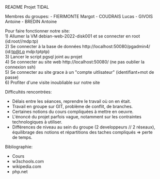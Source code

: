 README Projet TIDAL 

Membres du groupes:
	- FIERIMONTE Margot
	- COUDRAIS Lucas
	- GIVOIS Antoine
	- BREDIN Antoine

Pour faire fonctionner notre site: <br>
	1) Allumer la VM debian-web-2022-disk001 et se connecter en root (id:root//mdp:tp) <br>
	2) Se connecter à la base de données http://localhost:50080/pgadmin4/ (id:tp@t.p mdp:tptptp) <br>
	3) Lancer le script pgsql joint au projet <br>
	4) Se connecter au site web http://localhost:50080/ (ne pas oublier la connexion ssh) <br>
	5) Se connecter au site grace à un "compte uitlisateur" (identifiant+mot de passe)  <br>
	6) Profiter d'une visite inoubliable sur notre site <br>

Difficultés rencontrées:
 - Délais entre les séances, reprendre le travail où on en était.
 - Travail en groupe sur GIT, problème de conflit, de branches.
 - Certaines notions du cours compliquées à mettre en oeuvre.
 - L'énoncé du projet parfois vague, notamment sur les contraintes technologiques à utiliser.
 - Différences de niveau au sein du groupe (2 developpeurs // 2 réseaux), équilibrage des notions et répartitions des taches compliqués => perte de temps.

Bibliographie:
 - Cours
 - w3schools.com
 - wikipedia.com
 - php.net
